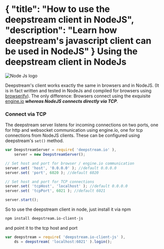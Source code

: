 {
	"title": "How to use the deepstream client in NodeJS",
	"description": "Learn how deepstream's javascript client can be used in NodeJS"
}
Using the deepstream client in NodeJs
==============================================
<img class="center" src="../assets/images/nodejs.png" alt="Node Js logo" />

Deepstream's client works exactly the same in browsers and in NodeJS. (It is in fact written and tested in NodeJs and compiled for browsers using [browserify](//browserify.org/)). The only difference: Browsers connect using the exquisite [engine.io](//github.com/Automattic/engine.io) ***whereas NodeJS connects directly via TCP***.

### Connect via TCP
The deepstream server listens for incoming connections on two ports, one for http and websocket communication using engine.io, one for tcp connections from NodeJS clients. These can be configured using deepstream's `set()` method.

```javascript
var DeepstreamServer = require( 'deepstream.io' ),
	server = new DeepstreamServer();

// Set host and port for browser / engine.io communication
server.set( 'host', '0.0.0.0' ); //default 0.0.0.0
server.set( 'port', 6020 ); //default 6020

// Set host and port for TCP connections
server.set( 'tcpHost', 'localhost' ); //default 0.0.0.0
server.set( 'tcpPort', 6021 ); //default 6021

server.start();
```

So to use the deepstream client in node, just install it via npm

```bash
npm install deepstream.io-client-js
```

and point it to the tcp host and port

```javascript
var deepstream = require( 'deepstream.io-client-js' ),
	ds = deepstream( 'localhost:6021' ).login();
```